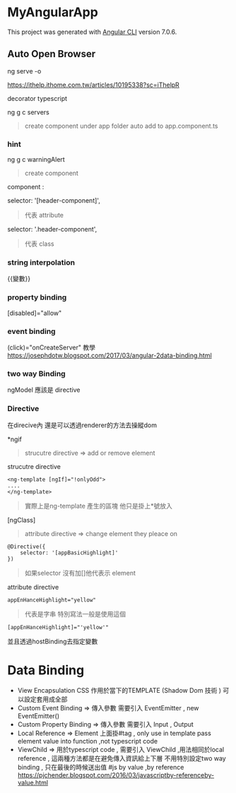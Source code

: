 # MyAngularApp

This project was generated with [Angular CLI](https://github.com/angular/angular-cli) version 7.0.6.

## Auto Open Browser

ng serve -o

https://ithelp.ithome.com.tw/articles/10195338?sc=iThelpR

decorator typescript

ng g c servers

> create component under app folder
> auto add to app.component.ts

### hint

ng g c warningAlert

> create component

component :

selector: '[header-component]',

> 代表 attribute <div header-component> </div>

selector: '.header-component',

> 代表 class

### string interpolation

{{變數}}

### property binding

[disabled]="allow"

### event binding

(click)="onCreateServer"
教學
https://josephdotw.blogspot.com/2017/03/angular-2data-binding.html

### two way Binding

ngModel 應該是 directive

### Directive

在direcive內 還是可以透過renderer的方法去操縱dom

\*ngif

> strucutre directive => add or remove element

strucutre directive
```
<ng-template [ngIf]="!onlyOdd">
....
</ng-template>
```
>實際上是ng-template 產生的區塊 他只是掛上*號放入


[ngClass]
> attribute directive => change element they pleace on
```
@Directive({
    selector: '[appBasicHighlight]'
})
```
>如果selector 沒有加[]他代表示 element

attribute directive
```
appEnHanceHighlight="yellow" 
```
>代表是字串 特別寫法一般是使用這個

```
[appEnHanceHighlight]="'yellow'"
```
並且透過hostBinding去指定變數


# Data Binding
* View Encapsulation CSS 作用於當下的TEMPLATE (Shadow Dom 技術 )  可以設定套用成全部
* Custom Event Binding => 傳入參數 需要引入 EventEmitter , new EventEmitter<Recipe>()
* Custom Property Binding => 傳入參數 需要引入 Input , Output 
* Local Reference => Element 上面掛#tag , only use in template pass element value into function ,not typescript code
* ViewChild => 用於typescript code , 需要引入 ViewChild ,用法相同於local reference , 這兩種方法都是在避免傳入資訊給上下層 不用特別設定two way binding , 只在最後的時候送出值
#js by value ,by reference
https://pjchender.blogspot.com/2016/03/javascriptby-referenceby-value.html
